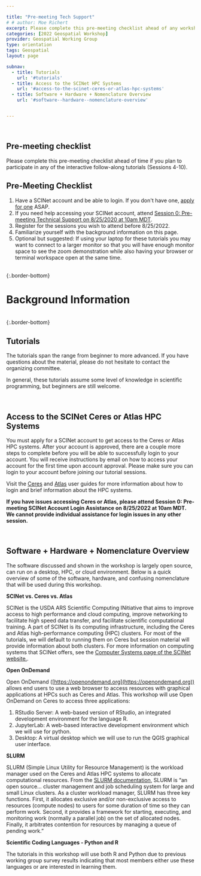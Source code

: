 ```yaml
---

title: "Pre-meeting Tech Support"
# # author: Moe Richert
excerpt: Please complete this pre-meeting checklist ahead of any workshop sessions you plan to attend.
categories: [2022 Geospatial Workshop]  
provider: Geospatial Working Group
type: orientation
tags: Geospatial
layout: page

subnav:
  - title: Tutorials
    url: '#tutorials'
  - title: Access to the SCINet HPC Systems
    url: '#access-to-the-scinet-ceres-or-atlas-hpc-systems'
  - title: Software + Hardware + Nomenclature Overview
    url: '#software--hardware--nomenclature-overview'


---
```


<br>

## Pre-meeting checklist

Please complete this pre-meeting checklist ahead of time if you plan to participate in any of the interactive follow-along tutorials (Sessions 4-10).

<div class="usa-card max-tablet">
    <div class="usa-card__container">
      <div class="usa-card__header bg-primary-lighter">
        <h2 class="usa-card__heading">Pre-Meeting Checklist</h2>
      </div>
      <div class="usa-card__body">
            <ol>
          <li>Have a SCINet account and be able to login. If you don't have one, <a href="../about/signup">apply for one</a> ASAP.</li>
          <li>If you need help accessing your SCINet account, attend <a href="../events/2022-8-25-Geospatial-Workshop-0/">Session 0: Pre-meeting Technical Support on 8/25/2020 at 10am MDT</a>.</li>
          <li>Register for the sessions you wish to attend before 8/25/2022.</li>
          <li>Familiarize yourself with the background information on this page.</li>
          <li>Optional but suggested: If using your laptop for these tutorials you may want to connect to a larger monitor so that you will have enough monitor space to see the zoom demonstration while also having your browser or terminal workspace open at the same time.</li>
        </ol>
      </div>
    </div>
  </div>


<br>
{:.border-bottom}


# Background Information

<br>
{:.border-bottom}

## Tutorials

The tutorials span the range from beginner to more advanced. If you have questions about the material, please do not hesitate to contact the organizing committee.

In general, these tutorials assume some level of knowledge in scientific programming, but beginners are still welcome.

<br>


## Access to the SCINet Ceres or Atlas HPC Systems

You must apply for a SCINet account to get access to the Ceres or Atlas HPC systems. After your account is approved, there are a couple more steps to complete before you will be able to successfully login to your account. You will receive instructions by email on how to access your account for the first time upon account approval. Please make sure you can login to your account before joining our tutorial sessions.

Visit the [Ceres](https://scinet.usda.gov/guide/ceres/) and [Atlas](https://www.hpc.msstate.edu/computing/atlas/) user guides for more information about how to login and brief information about the HPC systems.

**If you have issues accessing Ceres or Atlas, please attend Session 0: Pre-meeting SCINet Account Login Assistance on 8/25/2022 at 10am MDT. We cannot provide individual assistance for login issues in any other session.**

<br>

## Software + Hardware + Nomenclature Overview

The software discussed and shown in the workshop is largely open source, can run on a desktop, HPC, or cloud environment. Below is a quick overview of some of the software, hardware, and confusing nomenclature that will be used during this workshop.

**SCINet vs. Ceres vs. Atlas**

SCINet is the USDA ARS Scientific Computing INitiative that aims to improve access to high performance and cloud computing, improve networking to facilitate high speed data transfer, and facilitate scientific computational training. A part of SCINet is its computing infrastructure, including the Ceres and Atlas high-performance computing (HPC) clusters. For most of the tutorials, we will default to running them on Ceres but session material will provide information about both clusters. For more information on computing systems that SCINet offers, see the [Computer Systems page of the SCINet website.](https://scinet.usda.gov/about/compute).

**Open OnDemand**

Open OnDemand ([https://openondemand.org](https://openondemand.org)) allows end users to use a web browser to access resources with graphical applications at HPCs such as Ceres and Atlas. This workshop will use Open OnDemand on Ceres to access three applications: 

1. RStudio Server: A web-based version of RStudio, an integrated development environment for the language R.
1. JupyterLab: A web-based interactive development environment which we will use for python.
1. Desktop: A virtual desktop which we will use to run the QGIS graphical user interface. 

**SLURM**

SLURM (Simple Linux Utility for Resource Management) is the workload manager used on the Ceres and Atlas HPC systems to allocate computational resources. From the [SLURM documentation](https://slurm.schedmd.com/quickstart.html), SLURM is “an open source… cluster management and job scheduling system for large and small Linux clusters. As a cluster workload manager, SLURM has three key functions. First, it allocates exclusive and/or non-exclusive access to resources (compute nodes) to users for some duration of time so they can perform work. Second, it provides a framework for starting, executing, and monitoring work (normally a parallel job) on the set of allocated nodes. Finally, it arbitrates contention for resources by managing a queue of pending work.” 

**Scientific Coding Languages - Python and R**

The tutorials in this workshop will use both R and Python due to previous working group survey results indicating that most members either use these languages or are interested in learning them. 



